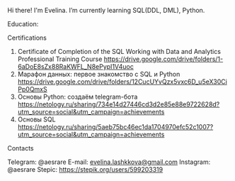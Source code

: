 Hi there! I'm Evelina.
I’m currently learning SQL(DDL, DML), Python.

Education:

Certifications
1) Certificate of Completion of the SQL Working with Data and Analytics Professional Training Course     https://drive.google.com/drive/folders/1-6aDoE8sZx88RaKWFL_N8ePypI1V4uoc 
2) Марафон данных: первое знакомство с SQL и Python
https://drive.google.com/drive/folders/12CucUYvQzx5vxc6D_u5eX30CiPp0QmxS 
3) Основы Python: создаём telegram-бота https://netology.ru/sharing/734e14d27446cd3d2e85e88e9722628d?utm_source=social&utm_campaign=achievements
4) Основы SQL https://netology.ru/sharing/5aeb75bc46ec1da1704970efc52c1007?utm_source=social&utm_campaign=achievements

Contacts

Telegram: @aesrare
E-mail: evelina.lashkkova@gmail.com
Instagram: @aesrare 
Stepic: https://stepik.org/users/599203319

<!--
**aesrare/aesrare** is a ✨ _special_ ✨ repository because its `README.md` (this file) appears on your GitHub profile.

Here are some ideas to get you started:

- 🔭 I’m currently working on ...
- 🌱 I’m currently learning ...
- 👯 I’m looking to collaborate on ...
- 🤔 I’m looking for help with ...
- 💬 Ask me about ...
- 📫 How to reach me: ...
- 😄 Pronouns: ...
- ⚡ Fun fact: ...
-->
